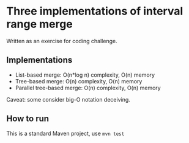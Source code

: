 # Three implementations of interval range merge

Written as an exercise for coding challenge.

## Implementations
- List-based merge: O(n*log n) complexity, O(n) memory
- Tree-based merge: O(n) complexity, O(n) memory
- Parallel tree-based merge: O(n) complexity, O(n) memory

Caveat: some consider big-O notation deceiving.

## How to run
This is a standard Maven project, use `mvn test`